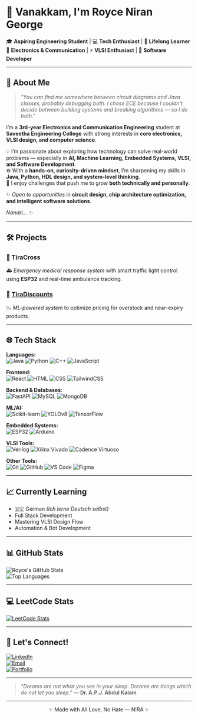 # 👋 Vanakkam, I'm Royce Niran George

🎓 **Aspiring Engineering Student** | 💻 **Tech Enthusiast** | 🧠 **Lifelong Learner**  
🔧 **Electronics & Communication** | ⚡ **VLSI Enthusiast** | 🤖 **Software Developer**  

---

## 🚀 About Me

> *"You can find me somewhere between circuit diagrams and Java classes, probably debugging both. I chose ECE because I couldn't decide between building systems and breaking algorithms — so I do both."*

I’m a **3rd-year Electronics and Communication Engineering** student at **Saveetha Engineering College** with strong interests in **core electronics, VLSI design, and computer science**.

💡 I’m passionate about exploring how technology can solve real-world problems — especially in **AI, Machine Learning, Embedded Systems, VLSI, and Software Development**.  
⚙️ With a **hands-on, curiosity-driven mindset**, I’m sharpening my skills in **Java, Python, HDL design, and system-level thinking**.  
🚀 I enjoy challenges that push me to grow **both technically and personally**.  

✨ *Open to opportunities* in **circuit design, chip architecture optimization, and intelligent software solutions**.  

*Nandri... ✨*

---

## 🛠️ Projects

### 🔹 TiraCross
🚑 *Emergency medical response system* with smart traffic light control using **ESP32** and real-time ambulance tracking.

### 🔹 [TiraDiscounts](https://github.com/aroycenirangeorge/TiraDiscounts)
📉 *ML-powered system* to optimize pricing for overstock and near-expiry products.

---

## 🌐 Tech Stack

**Languages:**  
![Java](https://img.shields.io/badge/Java-ED8B00?style=flat&logo=openjdk&logoColor=white) 
![Python](https://img.shields.io/badge/Python-3776AB?style=flat&logo=python&logoColor=white) 
![C++](https://img.shields.io/badge/C++-00599C?style=flat&logo=c%2B%2B&logoColor=white) 
![JavaScript](https://img.shields.io/badge/JavaScript-F7DF1E?style=flat&logo=javascript&logoColor=black)  

**Frontend:**  
![React](https://img.shields.io/badge/React-20232A?style=flat&logo=react&logoColor=61DAFB) 
![HTML](https://img.shields.io/badge/HTML5-E34F26?style=flat&logo=html5&logoColor=white) 
![CSS](https://img.shields.io/badge/CSS3-1572B6?style=flat&logo=css3&logoColor=white) 
![TailwindCSS](https://img.shields.io/badge/Tailwind_CSS-38B2AC?style=flat&logo=tailwind-css&logoColor=white)  

**Backend & Databases:**  
![FastAPI](https://img.shields.io/badge/FastAPI-009688?style=flat&logo=fastapi&logoColor=white) 
![MySQL](https://img.shields.io/badge/MySQL-4479A1?style=flat&logo=mysql&logoColor=white) 
![MongoDB](https://img.shields.io/badge/MongoDB-4EA94B?style=flat&logo=mongodb&logoColor=white)  

**ML/AI:**  
![Scikit-learn](https://img.shields.io/badge/Scikit--learn-F7931E?style=flat&logo=scikit-learn&logoColor=white) 
![YOLOv8](https://img.shields.io/badge/YOLOv8-FF6F00?style=flat&logo=ai&logoColor=white) 
![TensorFlow](https://img.shields.io/badge/TensorFlow-FF6F00?style=flat&logo=tensorflow&logoColor=white)  

**Embedded Systems:**  
![ESP32](https://img.shields.io/badge/ESP32-000000?style=flat&logo=espressif&logoColor=white) 
![Arduino](https://img.shields.io/badge/Arduino-00979D?style=flat&logo=arduino&logoColor=white)  

**VLSI Tools:**  
![Verilog](https://img.shields.io/badge/Verilog-14354C?style=flat&logo=verilog&logoColor=white) 
![Xilinx Vivado](https://img.shields.io/badge/Xilinx%20Vivado-FCC624?style=flat&logo=xilinx&logoColor=black) 
![Cadence Virtuoso](https://img.shields.io/badge/Cadence-Virtuoso-red?style=flat)  

**Other Tools:**  
![Git](https://img.shields.io/badge/Git-F05032?style=flat&logo=git&logoColor=white) 
![GitHub](https://img.shields.io/badge/GitHub-181717?style=flat&logo=github&logoColor=white) 
![VS Code](https://img.shields.io/badge/VS%20Code-0078d7?style=flat&logo=visual-studio-code&logoColor=white) 
![Figma](https://img.shields.io/badge/Figma-F24E1E?style=flat&logo=figma&logoColor=white)  

---

## 📈 Currently Learning

- 🇩🇪 German *(Ich lerne Deutsch selbst)*  
- Full Stack Development  
- Mastering VLSI Design Flow  
- Automation & Bot Development  

---

## 📊 GitHub Stats

![Royce's GitHub Stats](https://github-readme-stats.vercel.app/api?username=aroycenirangeorge&show_icons=true&theme=tokyonight)  
![Top Languages](https://github-readme-stats.vercel.app/api/top-langs/?username=aroycenirangeorge&layout=compact&theme=tokyonight)  

---

## 💻 LeetCode Stats  
[![LeetCode Stats](https://leetcard.jacoblin.cool/AJ-Nira?theme=dark&ext=contest)](https://leetcode.com/YOUR_LEETCODE_USERNAME/)  

---


## 🤝 Let's Connect!

[![LinkedIn](https://img.shields.io/badge/LinkedIn-0077B5?style=flat&logo=linkedin&logoColor=white)](https://www.linkedin.com/in/ajroycenirangeorge)  
[![Email](https://img.shields.io/badge/Email-D14836?style=flat&logo=gmail&logoColor=white)](mailto:aj.roycenirangeorge@gmail.com)  
[![Portfolio](https://img.shields.io/badge/Portfolio-000000?style=flat&logo=About.me&logoColor=white)](https://aroycenirangeorge.github.io/Portfolio/)  

---

> *"Dreams are not what you see in your sleep. Dreams are things which do not let you sleep."* — **Dr. A.P.J. Abdul Kalam**  

---

<p align="center">✨ Made with All Love, No Hate — N!RA ✨</p>
